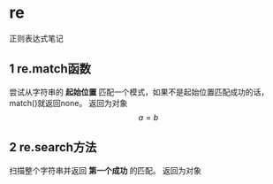 # re
正则表达式笔记
## 1 re.match函数 
尝试从字符串的 __起始位置__ 匹配一个模式，如果不是起始位置匹配成功的话，match()就返回none。
返回为对象
$$ a =b $$

## 2 re.search方法
扫描整个字符串并返回 __第一个成功__ 的匹配。
返回为对象
